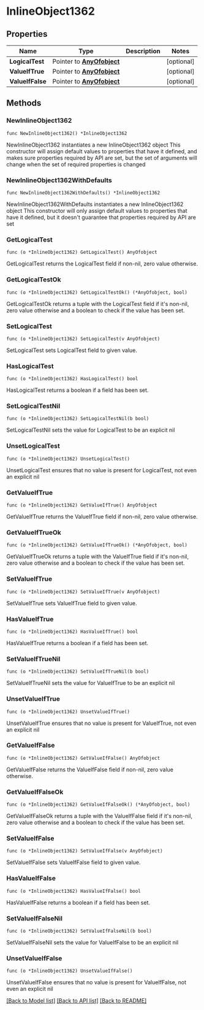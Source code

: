 # InlineObject1362

## Properties

Name | Type | Description | Notes
------------ | ------------- | ------------- | -------------
**LogicalTest** | Pointer to [**AnyOfobject**](anyOf&lt;object&gt;.md) |  | [optional] 
**ValueIfTrue** | Pointer to [**AnyOfobject**](anyOf&lt;object&gt;.md) |  | [optional] 
**ValueIfFalse** | Pointer to [**AnyOfobject**](anyOf&lt;object&gt;.md) |  | [optional] 

## Methods

### NewInlineObject1362

`func NewInlineObject1362() *InlineObject1362`

NewInlineObject1362 instantiates a new InlineObject1362 object
This constructor will assign default values to properties that have it defined,
and makes sure properties required by API are set, but the set of arguments
will change when the set of required properties is changed

### NewInlineObject1362WithDefaults

`func NewInlineObject1362WithDefaults() *InlineObject1362`

NewInlineObject1362WithDefaults instantiates a new InlineObject1362 object
This constructor will only assign default values to properties that have it defined,
but it doesn't guarantee that properties required by API are set

### GetLogicalTest

`func (o *InlineObject1362) GetLogicalTest() AnyOfobject`

GetLogicalTest returns the LogicalTest field if non-nil, zero value otherwise.

### GetLogicalTestOk

`func (o *InlineObject1362) GetLogicalTestOk() (*AnyOfobject, bool)`

GetLogicalTestOk returns a tuple with the LogicalTest field if it's non-nil, zero value otherwise
and a boolean to check if the value has been set.

### SetLogicalTest

`func (o *InlineObject1362) SetLogicalTest(v AnyOfobject)`

SetLogicalTest sets LogicalTest field to given value.

### HasLogicalTest

`func (o *InlineObject1362) HasLogicalTest() bool`

HasLogicalTest returns a boolean if a field has been set.

### SetLogicalTestNil

`func (o *InlineObject1362) SetLogicalTestNil(b bool)`

 SetLogicalTestNil sets the value for LogicalTest to be an explicit nil

### UnsetLogicalTest
`func (o *InlineObject1362) UnsetLogicalTest()`

UnsetLogicalTest ensures that no value is present for LogicalTest, not even an explicit nil
### GetValueIfTrue

`func (o *InlineObject1362) GetValueIfTrue() AnyOfobject`

GetValueIfTrue returns the ValueIfTrue field if non-nil, zero value otherwise.

### GetValueIfTrueOk

`func (o *InlineObject1362) GetValueIfTrueOk() (*AnyOfobject, bool)`

GetValueIfTrueOk returns a tuple with the ValueIfTrue field if it's non-nil, zero value otherwise
and a boolean to check if the value has been set.

### SetValueIfTrue

`func (o *InlineObject1362) SetValueIfTrue(v AnyOfobject)`

SetValueIfTrue sets ValueIfTrue field to given value.

### HasValueIfTrue

`func (o *InlineObject1362) HasValueIfTrue() bool`

HasValueIfTrue returns a boolean if a field has been set.

### SetValueIfTrueNil

`func (o *InlineObject1362) SetValueIfTrueNil(b bool)`

 SetValueIfTrueNil sets the value for ValueIfTrue to be an explicit nil

### UnsetValueIfTrue
`func (o *InlineObject1362) UnsetValueIfTrue()`

UnsetValueIfTrue ensures that no value is present for ValueIfTrue, not even an explicit nil
### GetValueIfFalse

`func (o *InlineObject1362) GetValueIfFalse() AnyOfobject`

GetValueIfFalse returns the ValueIfFalse field if non-nil, zero value otherwise.

### GetValueIfFalseOk

`func (o *InlineObject1362) GetValueIfFalseOk() (*AnyOfobject, bool)`

GetValueIfFalseOk returns a tuple with the ValueIfFalse field if it's non-nil, zero value otherwise
and a boolean to check if the value has been set.

### SetValueIfFalse

`func (o *InlineObject1362) SetValueIfFalse(v AnyOfobject)`

SetValueIfFalse sets ValueIfFalse field to given value.

### HasValueIfFalse

`func (o *InlineObject1362) HasValueIfFalse() bool`

HasValueIfFalse returns a boolean if a field has been set.

### SetValueIfFalseNil

`func (o *InlineObject1362) SetValueIfFalseNil(b bool)`

 SetValueIfFalseNil sets the value for ValueIfFalse to be an explicit nil

### UnsetValueIfFalse
`func (o *InlineObject1362) UnsetValueIfFalse()`

UnsetValueIfFalse ensures that no value is present for ValueIfFalse, not even an explicit nil

[[Back to Model list]](../README.md#documentation-for-models) [[Back to API list]](../README.md#documentation-for-api-endpoints) [[Back to README]](../README.md)


